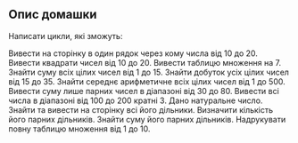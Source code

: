 ## Опис домашки

Написати цикли, які зможуть:

Вивести на сторінку в один рядок через кому числа від 10 до 20.
Вивести квадрати чисел від 10 до 20.
Вивести таблицю множення на 7.
Знайти суму всіх цілих чисел від 1 до 15.
Знайти добуток усіх цілих чисел від 15 до 35.
Знайти середнє арифметичне всіх цілих чисел від 1 до 500.
Вивести суму лише парних чисел в діапазоні від 30 до 80.
Вивести всі числа в діапазоні від 100 до 200 кратні 3.
Дано натуральне число. Знайти та вивести на сторінку всі його дільники.
Визначити кількість його парних дільників.
Знайти суму його парних дільників.
Надрукувати повну таблицю множення від 1 до 10.